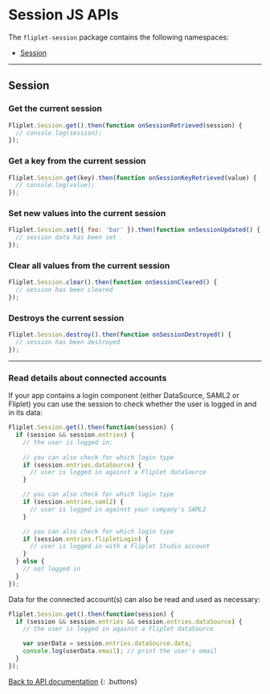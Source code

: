# Session JS APIs

The `fliplet-session` package contains the following namespaces:

- [Session](#session)

---

## Session

### Get the current session

```js
Fliplet.Session.get().then(function onSessionRetrieved(session) {
  // console.log(session);
});
```

### Get a key from the current session

```js
Fliplet.Session.get(key).then(function onSessionKeyRetrieved(value) {
  // console.log(value);
});
```

### Set new values into the current session

```js
Fliplet.Session.set({ foo: 'bar' }).then(function onSessionUpdated() {
  // session data has been set
});
```

### Clear all values from the current session

```js
Fliplet.Session.clear().then(function onSessionCleared() {
  // session has been cleared
});
```

### Destroys the current session

```js
Fliplet.Session.destroy().then(function onSessionDestroyed() {
  // session has been destroyed
});
```

---

### Read details about connected accounts

If your app contains a login component (either DataSource, SAML2 or Fliplet) you can use the session to check whether the user is logged in and in its data:

```js
Fliplet.Session.get().then(function(session) {
  if (session && session.entries) {
    // the user is logged in;
    
    // you can also check for which login type
    if (session.entries.dataSource) {
      // user is logged in against a Fliplet dataSource
    }

    // you can also check for which login type
    if (session.entries.saml2) {
      // user is logged in against your company's SAML2
    }

    // you can also check for which login type
    if (session.entries.flipletLogin) {
      // user is logged in with a Fliplet Studio account
    }
  } else {
    // not logged in
  }
});
```

Data for the connected account(s) can also be read and used as necessary:

```js
Fliplet.Session.get().then(function(session) {
  if (session && session.entries && session.entries.dataSource) {
    // the user is logged in against a Fliplet dataSource

    var userData = session.entries.dataSource.data;
    console.log(userData.email); // print the user's email
  }
});
```

[Back to API documentation](../API-Documentation.md)
{: .buttons}
